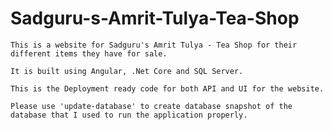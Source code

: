 # Sadguru-s-Amrit-Tulya-Tea-Shop
    This is a website for Sadguru's Amrit Tulya - Tea Shop for their different items they have for sale.
    
    It is built using Angular, .Net Core and SQL Server.
    
    This is the Deployment ready code for both API and UI for the website.
    
    Please use 'update-database' to create database snapshot of the database that I used to run the application properly.
